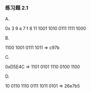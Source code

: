 ### 练习题 2.1

A.

0x 3  9    a    7    f    8
   11 1001 1010 0111 1111 1000

B.

1100 1001 0111 1011 => c97b

C.

0xD5E4C => 1101 0101 1110 0100 1100

D.

10 0110 1110 0111 1011 0101 => 26e7b5
